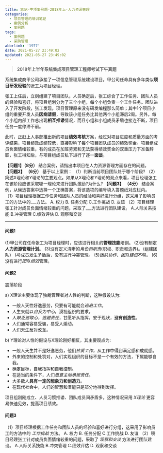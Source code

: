```yaml
---
title: 笔记-中项案例题-2018年上-人力资源管理
categories:
  - 项目管理的培训笔记
  - 案例分析
  - 案例题
tags:
  - 案例题
  - 采购管理
abbrlink: '1977'
date: 2021-05-27 23:49:02
updated: 2021-05-27 23:49:02
---
```


> **2018年上半年系统集成项目管理工程师考试下午真题**

系统集成商甲公司承接了一项信息管理系统建设项目，甲公司任命具有多年类似**项目研发经验**的张工为项目经理。

张工上任后，立刻组建了项目团队，人员确定后，张工综合了工作任务、团队人员的经验和喜好，将项目组划分为了三个小组，每个小组负责一个工作任务。团队进入了开发阶段，张工发现，项目管理原来没有研发编程那么简单；其中1个项目小组的重要开发人员**因病请假**，导致该小组任务比其他两个小组滞后2周。另外，每个小组内部工作总出现**相互推诿**情况，而且小组和小组成员矛盾也接连不断，项目任务一度停滞不前。

此时，正赶上人事部推出新的项目**绩效考核**方案，经过对项目进度和质量方面的考评结果，项目绩效成绩较低，直接影响了每个项目团队成员的绩效奖金。项目组成员负面情绪较重，有的成员在加班劳累和无法获得绩效奖金的双重压力下准备辞职，张工得知后，与项目组成员私下进行了逐一**面谈**。

**【问题1】（8分）**
结合案例，请指出本项目在人力资源管理方面存在的问题。
**【问题2】 （6分）**
基于以上案例：
（1）判断当前项目团队处于哪个阶段?
（2）简述X理论和Y理论的主要观点。如果从X理论和Y理论的观点来看，项目经理张工在该阶段应该采取哪一理论来进行团队激励?为什么?
**【问题3】 （4分）**
结合案例，从候选答案中选择一个正确答案，将该选项的编号填入答题纸对应栏内。
（1）项目经理根据工作任务和团队人员的经验和喜好进行分组，这采用了影响员工的方法中的___方法。
A. 权力  B. 任务分配  C.工作挑战  D. 友谊
（2）项目经理张工针对成员负面情绪较重的问题，采取了___方法进行团队建设。
A.人际关系技能  B.冲突管理  C.绩效评估  D. 观察和交谈

<!-- more -->

---

#### 问题1

(1)甲公司在任命张工为项目经理时，应该进行相关的**管理技能**培训。
(2)没有制定**人力资源管理计划**。 
(3)没有定义清晰的*角色和职责*(职权、职责和边界)。（组建团队）
(4)成员发生矛盾后，没有进行冲突管理。
(5)*团队协作、团队建设*不够。
(6)没有进行*团队绩效*管理。

#### 问题2

震荡阶段

a) X理论主要体现了独裁管理者对人性的判断，这种假设认为:

- 一般人天性好逸恶劳，只要有可能就会*逃避工作*。
- 人生来就以*自我为中心*，漠视组织的要求。
- 人*缺乏进取心，逃避责任*，甘愿听从指挥，安于现状，**没有创造性**。
- 人们通常容易受骗，易受人煽动。
- 人们天生反对改革。

b) Y理论对人性的假设与X理论刚好相反，其主要观点为:

- 一般人天生并不是好逸恶劳，他们*热爱工作*，从工作中得到满足感和成就感。
- 外来的控制和处罚对，人们实现组织的目标不是一个有效的方法，下属能够自我。
- 确定目标，自我指挥和自我控制。
- 在适当的条件下，人们*愿意主动承担责任*。
- 大多数人**具有一定的想象力和创造力**。
- 在现代社会中，人们的智慧和潜能只是部分地得到发挥。

项目组刚刚成立、人员习惯推诿、团队成员间矛盾多，这种情况采用 *X理论* 更容易快速见效，提高项目绩效。

#### 问题3

（1）项目经理根据工作任务和团队人员的经验和喜好进行分组，这采用了影响员工的方法中的 *工作挑战* 方法。
A. 权力  B. 任务分配  C.工作挑战  D. 友谊
（2）项目经理张工针对成员负面情绪较重的问题，采取了 *观察和交谈* 方法进行团队建设。
A.人际关系技能  B.冲突管理  C.绩效评估  D. 观察和交谈
